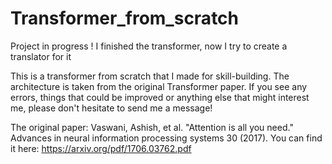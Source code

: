 # Transformer_from_scratch

Project in progress ! I finished the transformer, now I try to create a translator for it

This is a transformer from scratch that I made for skill-building.
The architecture is taken from the original Transformer paper.
If you see any errors, things that could be improved or anything else that might interest me, please don't hesitate to send me a message!

The original paper: Vaswani, Ashish, et al. "Attention is all you need." Advances in neural information processing systems 30 (2017).
You can find it here: https://arxiv.org/pdf/1706.03762.pdf

